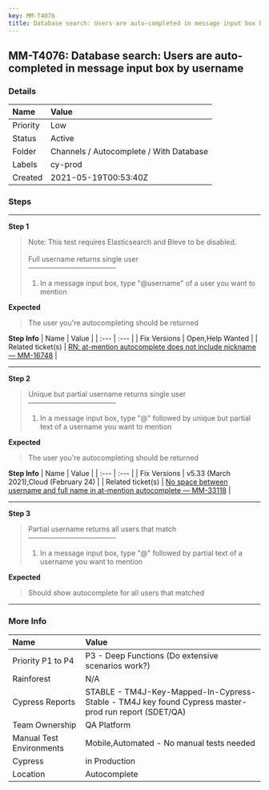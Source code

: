 ```yaml
---
key: MM-T4076
title: Database search: Users are auto-completed in message input box by username
---
```


## MM-T4076: Database search: Users are auto-completed in message input box by username

### Details

| Name     | Value                                   |
| :------- | :-------------------------------------- |
| Priority | Low                                     |
| Status   | Active                                  |
| Folder   | Channels / Autocomplete / With Database |
| Labels   | cy-prod                                 |
| Created  | 2021-05-19T00:53:40Z                    |

### Steps

<hr/>

**Step 1**

> <article>Note: This test requires Elasticsearch and Bleve to be disabled.<br><br>Full username returns single user<br>–––––––––––––––––––––––––<ol><li>In a message input box, type "@username" of a user you want to mention</li></ol></article>

**Expected**

> <article>The user you're autocompleting should be returned</article>

**Step Info**
| Name | Value |
| :--- | :--- |
| Fix Versions | Open,Help Wanted |
| Related ticket(s) | <a href="https://mattermost.atlassian.net/browse/MM-16748">RN: at-mention autocomplete does not include nickname — MM-16748</a> |

<hr/>

**Step 2**

> <article>Unique but partial username returns single user<br>–––––––––––––––––––––––––<ol><li>In a message input box, type "@" followed by unique but partial text of a username you want to mention</li></ol></article>

**Expected**

> <article>The user you're autocompleting should be returned</article>

**Step Info**
| Name | Value |
| :--- | :--- |
| Fix Versions | v5.33 (March 2021),Cloud (February 24) |
| Related ticket(s) | <a href="https://mattermost.atlassian.net/browse/MM-33118">No space between username and full name in at-mention autocomplete — MM-33118</a> |

<hr/>

**Step 3**

> <article>Partial username returns all users that match<br>–––––––––––––––––––––––––<ol><li>In a message input box, type "@" followed by partial text of a username you want to mention</li></ol></article>

**Expected**

> <article>Should show autocomplete for all users that matched</article>

<hr/>

### More Info

| Name                     | Value                                                                                                |
| :----------------------- | :--------------------------------------------------------------------------------------------------- |
| Priority P1 to P4        | P3 - Deep Functions (Do extensive scenarios work?)                                                   |
| Rainforest               | N/A                                                                                                  |
| Cypress Reports          | STABLE - TM4J-Key-Mapped-In-Cypress-Stable - TM4J key found Cypress master-prod run report (SDET/QA) |
| Team Ownership           | QA Platform                                                                                          |
| Manual Test Environments | Mobile,Automated - No manual tests needed                                                            |
| Cypress                  | in Production                                                                                        |
| Location                 | Autocomplete                                                                                         |
